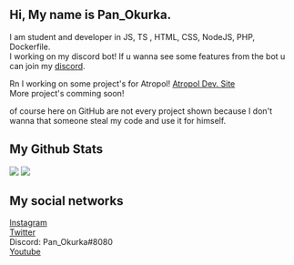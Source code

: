 ## Hi, My name is Pan_Okurka.
 
I am student and developer in JS, TS , HTML, CSS, NodeJS, PHP, Dockerfile. <br>
I working on my discord bot! If u wanna see some features from the bot u can join my [discord](https://dsc.gg/cucumber-dev).

Rn I working on some project's for Atropol! [Atropol Dev. Site](https://dev.atropol.net/)<br>
More project's comming soon!

of course here on GitHub are not every project shown because I don't wanna that someone steal my code and use it for himself.

## My Github Stats

<img src="https://github-readme-stats.vercel.app/api?username=PanOkurka&show_icons=true&bg_color=040f0f&title_color=2f97c1&icon_color=f5b700&text_color=0cf574">

<img src="https://github-readme-stats.vercel.app/api/top-langs/?username=PanOkurka&bg_color=040f0f&title_color=2f97c1&icon_color=f5b700&text_color=0cf574">

## My social networks

[Instagram](https://instagram.com/panokurka_official)<br>
[Twitter](https://twitter.com/Pan_Okurka)<br>
Discord: Pan_Okurka#8080 <br>
[Youtube](https://www.youtube.com/channel/UCZh3wq3_2u575sbXoJm5BiQ)
<br>
